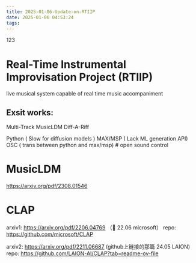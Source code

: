 ```yaml
---
title: 2025-01-06-Update-on-RTIIP
date: 2025-01-06 04:53:24
tags:
---
```

123
# Real-Time Instrumental Improvisation Project (RTIIP) 
live musical system capable of real time music accompaniment

## Exsit works:
Multi-Track MusicLDM
Diff-A-Riff

Python ( Slow for diffusion models )
MAX/MSP ( Lack ML generation API)
OSC ( trans between python and max/msp) # open sound control








# MusicLDM
https://arxiv.org/pdf/2308.01546






# CLAP
arxiv1: https://arxiv.org/pdf/2206.04769 （👏 22.06 microsoft）
repo: https://github.com/microsoft/CLAP

arxiv2: https://arxiv.org/pdf/2211.06687 (github上链接的那篇 24.05 LAION)
repo: https://github.com/LAION-AI/CLAP?tab=readme-ov-file

